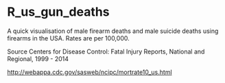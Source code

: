 # R_us_gun_deaths

A quick visualisation of male firearm deaths and male suicide deaths using firearms in the USA. Rates are per 100,000.

Source Centers for Disease Control: Fatal Injury Reports, National and Regional, 1999 - 2014

http://webappa.cdc.gov/sasweb/ncipc/mortrate10_us.html
